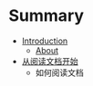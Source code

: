 # Summary

* [Introduction](README.md)
   * [About](about.md)
* [从阅读文档开始](chapter1.md)
   * 如何阅读文档

